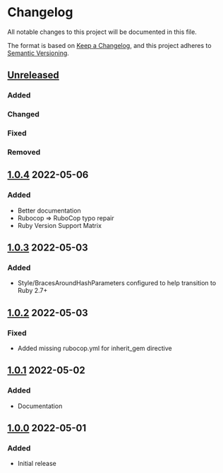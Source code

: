 # Changelog
All notable changes to this project will be documented in this file.

The format is based on [Keep a Changelog](https://keepachangelog.com/en/1.0.0/),
and this project adheres to [Semantic Versioning](https://semver.org/spec/v2.0.0.html).

## [Unreleased]
### Added

### Changed

### Fixed

### Removed

## [1.0.4] 2022-05-06
### Added
* Better documentation
* Rubocop => RuboCop typo repair
* Ruby Version Support Matrix

## [1.0.3] 2022-05-03
### Added
* Style/BracesAroundHashParameters configured to help transition to Ruby 2.7+

## [1.0.2] 2022-05-03
### Fixed
* Added missing rubocop.yml for inherit_gem directive

## [1.0.1] 2022-05-02
### Added
* Documentation

## [1.0.0] 2022-05-01
### Added
* Initial release

[Unreleased]: https://github.com/rubocop-semver/rubocop-ruby2_0/compare/v1.0.4...HEAD
[1.0.4]: https://github.com/rubocop-semver/rubocop-ruby2_0/compare/v1.0.3...v1.0.4
[1.0.3]: https://github.com/rubocop-semver/rubocop-ruby2_0/compare/v1.0.2...v1.0.3
[1.0.2]: https://github.com/rubocop-semver/rubocop-ruby2_0/compare/v1.0.1...v1.0.2
[1.0.1]: https://github.com/rubocop-semver/rubocop-ruby2_0/compare/v1.0.0...v1.0.1
[1.0.0]: https://github.com/rubocop-semver/rubocop-ruby2_0/compare/8fb0f104adf43c5a0e3487b390f91881f79e4d89...v1.0.0
